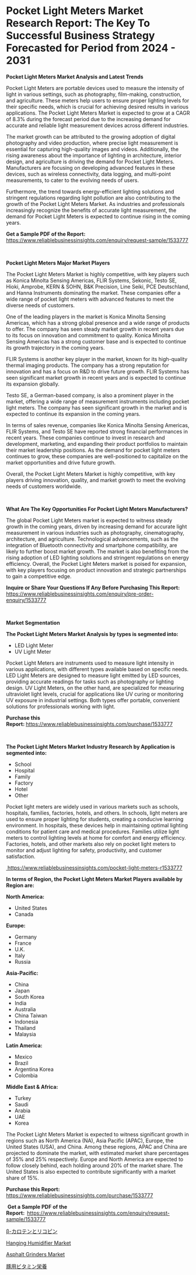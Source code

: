 <p><h1>Pocket Light Meters Market Research Report: The Key To Successful Business Strategy Forecasted for Period from 2024 - 2031</h1></p><p><strong>Pocket Light Meters Market Analysis and Latest Trends</strong></p>
<p><p>Pocket Light Meters are portable devices used to measure the intensity of light in various settings, such as photography, film-making, construction, and agriculture. These meters help users to ensure proper lighting levels for their specific needs, which is crucial for achieving desired results in various applications. The Pocket Light Meters Market is expected to grow at a CAGR of 8.3% during the forecast period due to the increasing demand for accurate and reliable light measurement devices across different industries.</p><p>The market growth can be attributed to the growing adoption of digital photography and video production, where precise light measurement is essential for capturing high-quality images and videos. Additionally, the rising awareness about the importance of lighting in architecture, interior design, and agriculture is driving the demand for Pocket Light Meters. Manufacturers are focusing on developing advanced features in these devices, such as wireless connectivity, data logging, and multi-point measurements, to cater to the evolving needs of users.</p><p>Furthermore, the trend towards energy-efficient lighting solutions and stringent regulations regarding light pollution are also contributing to the growth of the Pocket Light Meters Market. As industries and professionals increasingly recognize the benefits of accurate light measurement, the demand for Pocket Light Meters is expected to continue rising in the coming years.</p></p>
<p><strong>Get a Sample PDF of the Report:&nbsp;</strong> <a href="https://www.reliablebusinessinsights.com/enquiry/request-sample/1533777">https://www.reliablebusinessinsights.com/enquiry/request-sample/1533777</a></p>
<p>&nbsp;</p>
<p><strong>Pocket Light Meters Major Market Players</strong></p>
<p><p>The Pocket Light Meters Market is highly competitive, with key players such as Konica Minolta Sensing Americas, FLIR Systems, Sekonic, Testo SE, Hioki, Amprobe, KERN & SOHN, B&K Precision, Line Seiki, PCE Deutschland, and Hanna Instruments dominating the market. These companies offer a wide range of pocket light meters with advanced features to meet the diverse needs of customers.</p><p>One of the leading players in the market is Konica Minolta Sensing Americas, which has a strong global presence and a wide range of products to offer. The company has seen steady market growth in recent years due to its focus on innovation and commitment to quality. Konica Minolta Sensing Americas has a strong customer base and is expected to continue its growth trajectory in the coming years.</p><p>FLIR Systems is another key player in the market, known for its high-quality thermal imaging products. The company has a strong reputation for innovation and has a focus on R&D to drive future growth. FLIR Systems has seen significant market growth in recent years and is expected to continue its expansion globally.</p><p>Testo SE, a German-based company, is also a prominent player in the market, offering a wide range of measurement instruments including pocket light meters. The company has seen significant growth in the market and is expected to continue its expansion in the coming years.</p><p>In terms of sales revenue, companies like Konica Minolta Sensing Americas, FLIR Systems, and Testo SE have reported strong financial performances in recent years. These companies continue to invest in research and development, marketing, and expanding their product portfolios to maintain their market leadership positions. As the demand for pocket light meters continues to grow, these companies are well-positioned to capitalize on the market opportunities and drive future growth. </p><p>Overall, the Pocket Light Meters Market is highly competitive, with key players driving innovation, quality, and market growth to meet the evolving needs of customers worldwide.</p></p>
<p>&nbsp;</p>
<p><strong>What Are The Key Opportunities For Pocket Light Meters Manufacturers?</strong></p>
<p><p>The global Pocket Light Meters market is expected to witness steady growth in the coming years, driven by increasing demand for accurate light measurement in various industries such as photography, cinematography, architecture, and agriculture. Technological advancements, such as the integration of Bluetooth connectivity and smartphone compatibility, are likely to further boost market growth. The market is also benefiting from the rising adoption of LED lighting solutions and stringent regulations on energy efficiency. Overall, the Pocket Light Meters market is poised for expansion, with key players focusing on product innovation and strategic partnerships to gain a competitive edge.</p></p>
<p><strong>Inquire or Share Your Questions If Any Before Purchasing This Report:</strong> <a href="https://www.reliablebusinessinsights.com/enquiry/pre-order-enquiry/1533777">https://www.reliablebusinessinsights.com/enquiry/pre-order-enquiry/1533777</a></p>
<p>&nbsp;</p>
<p><strong>Market Segmentation</strong></p>
<p><strong>The Pocket Light Meters Market Analysis by types is segmented into:</strong></p>
<p><ul><li>LED Light Meter</li><li>UV Light Meter</li></ul></p>
<p><p>Pocket Light Meters are instruments used to measure light intensity in various applications, with different types available based on specific needs. LED Light Meters are designed to measure light emitted by LED sources, providing accurate readings for tasks such as photography or lighting design. UV Light Meters, on the other hand, are specialized for measuring ultraviolet light levels, crucial for applications like UV curing or monitoring UV exposure in industrial settings. Both types offer portable, convenient solutions for professionals working with light.</p></p>
<p><strong>Purchase this Report:&nbsp;</strong><a href="https://www.reliablebusinessinsights.com/purchase/1533777">https://www.reliablebusinessinsights.com/purchase/1533777</a></p>
<p>&nbsp;</p>
<p><strong>The Pocket Light Meters Market Industry Research by Application is segmented into:</strong></p>
<p><ul><li>School</li><li>Hospital</li><li>Family</li><li>Factory</li><li>Hotel</li><li>Other</li></ul></p>
<p><p>Pocket light meters are widely used in various markets such as schools, hospitals, families, factories, hotels, and others. In schools, light meters are used to ensure proper lighting for students, creating a conducive learning environment. In hospitals, these devices help in maintaining optimal lighting conditions for patient care and medical procedures. Families utilize light meters to control lighting levels at home for comfort and energy efficiency. Factories, hotels, and other markets also rely on pocket light meters to monitor and adjust lighting for safety, productivity, and customer satisfaction.</p></p>
<p><a href="https://www.reliablebusinessinsights.com/pocket-light-meters-r1533777">&nbsp;https://www.reliablebusinessinsights.com/pocket-light-meters-r1533777</a></p>
<p><strong>In terms of Region, the Pocket Light Meters Market Players available by Region are:</strong></p>
<p>
    <p> <strong> North America: </strong>
        <ul>
            <li>United States</li>
            <li>Canada</li>
        </ul>
        </p> 
    <p> <strong> Europe: </strong>
        <ul>
            <li>Germany</li>
            <li>France</li>
            <li>U.K.</li>
            <li>Italy</li>
            <li>Russia</li>
        </ul>
        </p> 
    <p> <strong> Asia-Pacific: </strong>
        <ul>
            <li>China</li>
            <li>Japan</li>
            <li>South Korea</li>
            <li>India</li>
            <li>Australia</li>
            <li>China Taiwan</li>
            <li>Indonesia</li>
            <li>Thailand</li>
            <li>Malaysia</li>
        </ul>
        </p> 
    <p> <strong> Latin America: </strong>
        <ul>
            <li>Mexico</li>
            <li>Brazil</li>
            <li>Argentina Korea</li>
            <li>Colombia</li>
        </ul>
        </p> 
    <p> <strong> Middle East & Africa: </strong>
        <ul>
            <li>Turkey</li>
            <li>Saudi</li>
            <li>Arabia</li>
            <li>UAE</li>
            <li>Korea</li>
        </ul>
    </p>
    </p>
<p><p>The Pocket Light Meters Market is expected to witness significant growth in regions such as North America (NA), Asia Pacific (APAC), Europe, the United States (USA), and China. Among these regions, APAC and China are projected to dominate the market, with estimated market share percentages of 35% and 25% respectively. Europe and North America are expected to follow closely behind, each holding around 20% of the market share. The United States is also expected to contribute significantly with a market share of 15%.</p></p>
<p><strong>Purchase this Report: </strong><a href="https://www.reliablebusinessinsights.com/purchase/1533777">https://www.reliablebusinessinsights.com/purchase/1533777</a></p>
<p>&nbsp;<strong>Get a Sample PDF of the Report:&nbsp;&nbsp;</strong><a href="https://www.reliablebusinessinsights.com/enquiry/request-sample/1533777">https://www.reliablebusinessinsights.com/enquiry/request-sample/1533777</a></p>
<p><strong></strong></p>
<p><p><a href="https://github.com/DeonBoer2023/Market-Research-Report-List-1/blob/main/5378116162374.md">β-カロテンとリコピン</a></p><p><a href="https://github.com/wybrqqeb6/Market-Research-Report-List-1/blob/main/hanging-humidifier-market.md">Hanging Humidifier Market</a></p><p><a href="https://github.com/irjbaube82/Market-Research-Report-List-1/blob/main/asphalt-grinders-market.md">Asphalt Grinders Market</a></p><p><a href="https://github.com/dawson566/Market-Research-Report-List-2/blob/main/2184788162373.md">豚用ビタミン栄養</a></p></p>